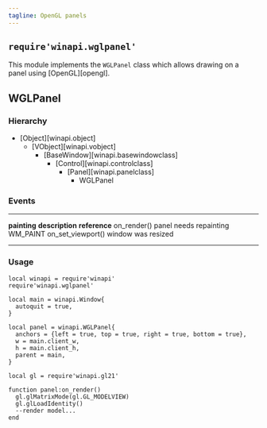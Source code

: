 ```yaml
---
tagline: OpenGL panels
---
```


## `require'winapi.wglpanel'`

This module implements the `WGLPanel` class which allows drawing
on a panel using [OpenGL][opengl].

## WGLPanel

### Hierarchy

* [Object][winapi.object]
	* [VObject][winapi.vobject]
		* [BaseWindow][winapi.basewindowclass]
			* [Control][winapi.controlclass]
				* [Panel][winapi.panelclass]
					* WGLPanel

### Events

-------------------------------------------- -------------------------------------- -------------------------
__painting__											__description__								__reference__
on_render()												panel needs repainting						WM_PAINT
on_set_viewport()										window was resized
-------------------------------------------- -------------------------------------- -------------------------

### Usage

~~~{.lua}
local winapi = require'winapi'
require'winapi.wglpanel'

local main = winapi.Window{
  autoquit = true,
}

local panel = winapi.WGLPanel{
  anchors = {left = true, top = true, right = true, bottom = true},
  w = main.client_w,
  h = main.client_h,
  parent = main,
}

local gl = require'winapi.gl21'

function panel:on_render()
  gl.glMatrixMode(gl.GL_MODELVIEW)
  gl.glLoadIdentity()
  --render model...
end
~~~
